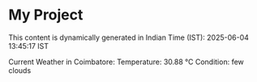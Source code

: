 # My Project

This content is dynamically generated in Indian Time (IST): 2025-06-04 13:45:17 IST


Current Weather in Coimbatore:
Temperature: 30.88 °C
Condition: few clouds
